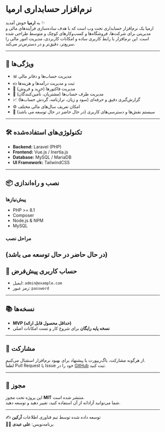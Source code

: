 # نرم‌افزار حسابداری ارمیا

به **ارمیا** خوش آمدید ✨  
ارمیا یک نرم‌افزار حسابداری تحت وب است که با هدف ساده‌سازی فرآیندهای مالی و مدیریتی برای شرکت‌ها، فروشگاه‌ها و کسب‌وکارهای کوچک و متوسط طراحی شده است. این نرم‌افزار با رابط کاربری ساده و امکانات کاربردی، مدیریت امور مالی را سریع‌تر، دقیق‌تر و در دسترس‌تر می‌کند.

---

## 🚀 ویژگی‌ها
- 📊 مدیریت حساب‌ها و دفاتر مالی
- 💵 ثبت و مدیریت درآمدها و هزینه‌ها
- 🧾 مدیریت فاکتورها (خرید و فروش)
- 👥 مدیریت طرف حساب‌ها (مشتریان، تأمین‌کنندگان)
- 📈 گزارش‌گیری دقیق و حرفه‌ای (سود و زیان، ترازنامه، گردش حساب‌ها)
- ⚙️ امکان تعریف سال‌های مالی مختلف
- 🔐 سیستم نقش‌ها و دسترسی‌های کاربری
  (در حال حاضر در حال توسعه می باشد)
---

## 🛠️ تکنولوژی‌های استفاده‌شده
- **Backend:** Laravel (PHP)
- **Frontend:** Vue.js / Inertia.js
- **Database:** MySQL / MariaDB
- **UI Framework:** TailwindCSS

---

## 📦 نصب و راه‌اندازی

### پیش‌نیازها
- PHP >= 8.1
- Composer
- Node.js & NPM
- MySQL

### مراحل نصب
(در حال حاضر در حال توسعه می باشد)
---

## 👤 حساب کاربری پیش‌فرض
- ایمیل: `admin@example.com`
- رمز عبور: `password`

---

## 📚 نسخه‌ها
- **MVP (حداقل محصول قابل ارائه)**
- **نسخه پایه رایگان** برای شروع کار و تست امکانات اصلی

---

## 🤝 مشارکت
از هرگونه مشارکت، باگ‌ریپورت یا پیشنهاد برای بهبود نرم‌افزار استقبال می‌کنیم.  
لطفاً Pull Request یا Issue خود را در [GitHub](https://github.com/username/ermia-accounting) ثبت کنید.

---

## 📄 مجوز
این پروژه تحت مجوز **MIT** منتشر شده است.  
شما می‌توانید آزادانه از آن استفاده کنید، تغییر دهید و توسعه دهید.

---

✍️ توسعه داده شده توسط تیم فناوری اطلاعات **آرکین**  
👨‍💻 برنامه‌نویس: **علی عبدی**
